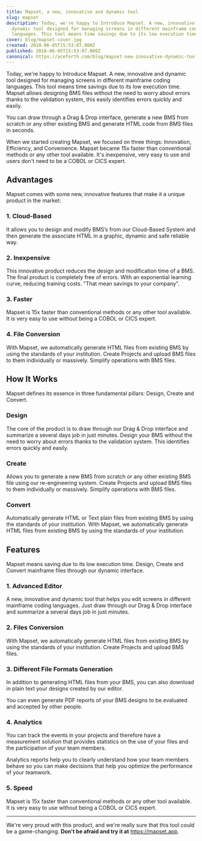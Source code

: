 ```yaml
---
title: Mapset, a new, innovative and dynamic tool
slug: mapset
description: Today, we're happy to Introduce Mapset. A new, innovative and
  dynamic tool designed for managing screens in different mainframe coding
  languages. This tool means time savings due to its low execution time.
cover: blog/mapset-cover.jpg
created: 2018-06-05T15:53:07.000Z
published: 2018-06-05T15:53:07.000Z
canonical: https://aceforth.com/blog/mapset-new-innovative-dynamic-tool
---
```

Today, we're happy to Introduce Mapset. A new, innovative and dynamic tool designed for managing screens in different mainframe coding languages. This tool means time savings due to its low execution time. Mapset allows designing BMS files without the need to worry about errors thanks to the validation system, this easily identifies errors quickly and easily.

You can draw through a Drag & Drop interface, generate a new BMS from scratch or any other existing BMS and generate HTML code from BMS files in seconds.

When we started creating Mapset, we focused on three things: Innovation, Efficiency, and Convenience. Mapset became 15x faster than conventional methods or any other tool available. It's inexpensive, very easy to use and users don't need to be a COBOL or CICS expert.

<blog-image src="blog/mapset-design-create-advanced-editor.jpg" width="1024" height="535" alt="Mapset - Advanced Editor"></blog-image>

## Advantages

Mapset comes with some new, innovative features that make it a unique product in the market:

### 1. Cloud-Based

It allows you to design and modify BMS’s from our Cloud-Based System and then generate the associate HTML in a graphic, dynamic and safe reliable way.

### 2. Inexpensive

This innovative product reduces the design and modification time of a BMS. The final product is completely free of errors. With an exponential learning curve, reducing training costs. "That mean savings to your company".

### 3. Faster

Mapset is 15x faster than conventional methods or any other tool available. It is very easy to use without being a COBOL or CICS expert.

### 4. File Conversion

With Mapset, we automatically generate HTML files from existing BMS by using the standards of your institution. Create Projects and upload BMS files to them individually or massively. Simplify operations with BMS files.

## How It Works

Mapset defines its essence in three fundamental pillars: Design, Create and Convert.

<blog-image src="blog/mapset-design-create-convert.jpg" width="1199" height="628" alt="Mapset - How It Works"></blog-image>

### Design

The core of the product is to draw through our Drag & Drop interface and summarize a several days job in just minutes. Design your BMS without the need to worry about errors thanks to the validation system. This identifies errors quickly and easily.

### Create

Allows you to generate a new BMS from scratch or any other existing BMS file using our re-engineering system. Create Projects and upload BMS files to them individually or massively. Simplify operations with BMS files.

### Convert

Automatically generate HTML or Text plain files from existing BMS by using the standards of your institution. With Mapset, we automatically generate HTML files from existing BMS by using the standards of your institution.

## Features

Mapset means saving due to its low execution time. Design, Create and Convert mainframe files through our dynamic interface.

### 1. Advanced Editor

A new, innovative and dynamic tool that helps you edit screens in different mainframe coding languages. Just draw through our Drag & Drop interface and summarize a several days job in just minutes.

### 2. Files Conversion

With Mapset, we automatically generate HTML files from existing BMS by using the standards of your institution. Create Projects and upload BMS files.

### 3. Different File Formats Generation

In addition to generating HTML files from your BMS, you can also download in plain text your designs created by our editor.

You can even generate PDF reports of your BMS designs to be evaluated and accepted by other people.

### 4. Analytics

You can track the events in your projects and therefore have a measurement solution that provides statistics on the use of your files and the participation of your team members.

Analytics reports help you to clearly understand how your team members behave so you can make decisions that help you optimize the performance of your teamwork.

### 5. Speed

Mapset is 15x faster than conventional methods or any other tool available. It is very easy to use without being a COBOL or CICS expert.

- - -

We're very proud with this product, and we're really sure that this tool could be a game-changing. **Don't be afraid and try it at** <https://mapset.app>.
